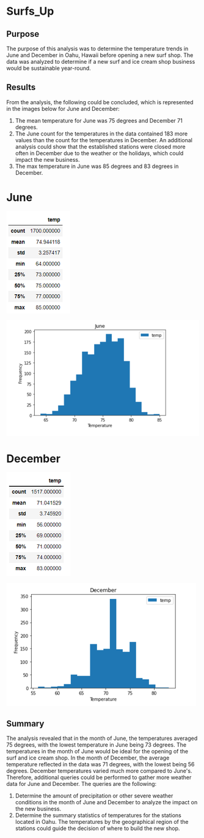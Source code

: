 # Surfs_Up

## Purpose
The purpose of this analysis was to determine the temperature trends in June and December in Oahu, Hawaii before opening a new surf shop. The data was analyzed to determine if a new surf and ice cream shop business would be sustainable year-round.

## Results
From the analysis, the following could be concluded, which is represented in the images below for June and December:
  1. The mean temperature for June was 75 degrees and December 71 degrees.
  2. The June count for the temperatures in the data contained 183 more values than the count for the temperatures in December. An additional analysis could show that the established stations were closed more often in December due to the weather or the holidays, which could impact the new business. 
  3. The max temperature in June was 85 degrees and 83 degrees in December.

# June


![ScreenShot](https://github.com/dmyrick/surfs_up/blob/main/Resources/june_updated.png)


![ScreenShot](https://github.com/dmyrick/surfs_up/blob/main/Resources/june_plt.png)


# December 


![ScreenShot](https://github.com/dmyrick/surfs_up/blob/main/Resources/dec_df.png)


![ScreenShot](https://github.com/dmyrick/surfs_up/blob/main/Resources/dec_plt.png)

## Summary
The analysis revealed that in the month of June, the temperatures averaged 75 degrees, with the lowest temperature in June being 73 degrees. The temperatures in the month of June would be ideal for the opening of the surf and ice cream shop. In the month of December, the average temperature reflected in the data was 71 degrees, with the lowest being 56 degrees. December temperatures varied much more compared to June's. Therefore, additional queries could be performed to gather more weather data for June and December. The queries are the following:
  1. Determine the amount of precipitation or other severe weather conditions in the month of June and December to analyze the impact on the new business.
  2. Determine the summary statistics of temperatures for the stations located in Oahu. The temperatures by the geographical region of the stations could guide the decision of where to build the new shop.
